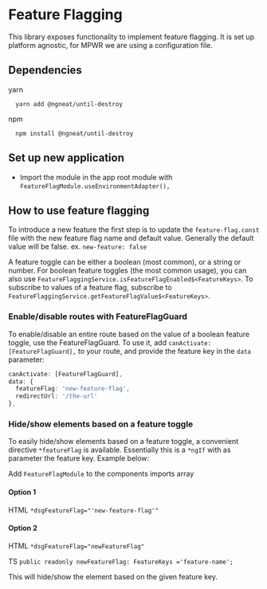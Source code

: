 # Feature Flagging

This library exposes functionality to implement feature flagging. It is set up platform agnostic, for MPWR we are using a configuration file.

## Dependencies

yarn

```console
  yarn add @ngneat/until-destroy
```

npm

```console
  npm install @ngneat/until-destroy
```

## Set up new application

- Import the module in the app root module with `FeatureFlagModule.useEnvironmentAdapter(),`

## How to use feature flagging

To introduce a new feature the first step is to update the `feature-flag.const` file with the new feature flag name and default value. Generally the default value will be false. ex. `new-feature: false`

A feature toggle can be either a boolean (most common), or a string or number. For boolean feature toggles (the most common usage), you can also use `FeatureFlaggingService.isFeatureFlagEnabled$<FeatureKeys>`. To subscribe to values of a feature flag, subscribe to `FeatureFlaggingService.getFeatureFlagValue$<FeatureKeys>`.

### Enable/disable routes with FeatureFlagGuard

To enable/disable an entire route based on the value of a boolean feature toggle, use the FeatureFlagGuard. To use it, add `canActivate: [FeatureFlagGuard],` to your route, and provide the feature key in the `data` parameter:

```typescript
canActivate: [FeatureFlagGuard],
data: {
  featureFlag: 'new-feature-flag',
  redirectUrl: '/the-url'
},
```

### Hide/show elements based on a feature toggle

To easily hide/show elements based on a feature toggle, a convenient directive `*featureFlag` is available. Essentially this is a `*ngIf` with as parameter the feature key. Example below:

Add `FeatureFlagModule` to the components imports array

#### Option 1

HTML `*dsgFeatureFlag="'new-feature-flag'"`

#### Option 2

HTML `*dsgFeatureFlag="newFeatureFlag"`

TS `public readonly newFeatureFlag: FeatureKeys ='feature-name';`

This will hide/show the element based on the given feature key.
